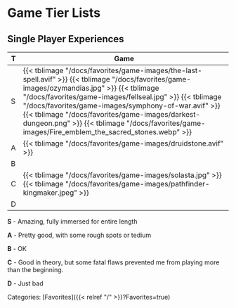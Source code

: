 # Game Tier Lists

## Single Player Experiences

| T | Game |
| - | --------------- |
| S | {{< tblimage "/docs/favorites/game-images/the-last-spell.avif" >}} {{< tblimage "/docs/favorites/game-images/ozymandias.jpg" >}} {{< tblimage "/docs/favorites/game-images/fellseal.jpg" >}} {{< tblimage "/docs/favorites/game-images/symphony-of-war.avif" >}} {{< tblimage "/docs/favorites/game-images/darkest-dungeon.png" >}} {{< tblimage "/docs/favorites/game-images/Fire_emblem_the_sacred_stones.webp" >}}|
| A | {{< tblimage "/docs/favorites/game-images/druidstone.avif" >}} |
| B |  |
| C | {{< tblimage "/docs/favorites/game-images/solasta.jpg" >}} {{< tblimage "/docs/favorites/game-images/pathfinder-kingmaker.jpeg" >}} |
| D | |

**S** - Amazing, fully immersed for entire length

**A** - Pretty good, with some rough spots or tedium

**B** - OK

**C** - Good in theory, but some fatal flaws prevented me from playing more than
the beginning.

**D** - Just bad

Categories: [Favorites]({{< relref "/" >}}?Favorites=true)